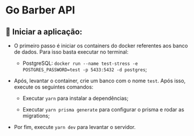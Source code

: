 # Go Barber API

## :horse_racing: Iniciar a aplicação:

- O primeiro passo é iniciar os containers do docker referentes aos banco de dados. Para isso basta executar no terminal:

  - PostgreSQL: `docker run --name test-stress -e POSTGRES_PASSWORD=test -p 5433:5432 -d postgres`;

- Após, levantar o container, crie um banco com o nome `test`. Após isso, execute os seguintes comandos:

  - Executar `yarn` para instalar a dependências;

  - Executar `yarn prisma generate` para configurar o prisma e rodar as migrations;

- Por fim, execute `yarn dev` para levantar o servidor.
